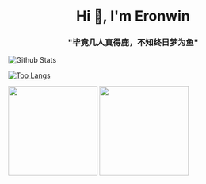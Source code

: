 <!-- <p align="center">
  Visitor count<br>
  <img src="https://profile-counter.glitch.me/Eronwin/count.svg" />
</p> -->



<h1 align="center">Hi 👋, I'm Eronwin</h1>
<h3 align="center">"毕竟几人真得鹿，不知终日梦为鱼"</h3>


![Github Stats](https://github-readme-stats.vercel.app/api?username=Eronwin&bg_color=30,e96443,904e95&title_color=fff&text_color=fff)

[![Top Langs](https://github-readme-stats.vercel.app/api/top-langs/?username=Eronwin&theme=cobalt)](https://github.com/Eronwin/github-readme-stats)

<a href="https://github.com/Eronwin"><img src="https://github-readme-stats.vercel.app/api?username=Eronwin&count_private=true&bg_color=30,e96443,904e95&title_color=fff&text_color=fff" height="180" /></a> <a href="https://github.com/Eronwin"><img src="https://github-readme-stats.vercel.app/api/top-langs/?username=Eronwin&langs_count=8&hide=html,css&layout=compact&theme=cobalt" height="180" /></a>